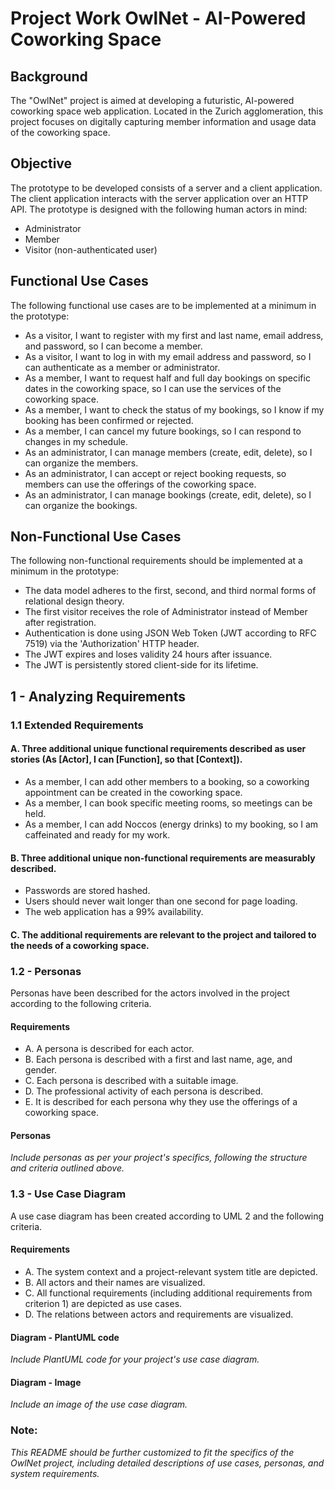 # Project Work OwlNet - AI-Powered Coworking Space

## Background

The "OwlNet" project is aimed at developing a futuristic, AI-powered coworking space web application. Located in the Zurich agglomeration, this project focuses on digitally capturing member information and usage data of the coworking space.

## Objective

The prototype to be developed consists of a server and a client application. The client application interacts with the server application over an HTTP API. The prototype is designed with the following human actors in mind:

- Administrator
- Member
- Visitor (non-authenticated user)

## Functional Use Cases

The following functional use cases are to be implemented at a minimum in the prototype:

- As a visitor, I want to register with my first and last name, email address, and password, so I can become a member.
- As a visitor, I want to log in with my email address and password, so I can authenticate as a member or administrator.
- As a member, I want to request half and full day bookings on specific dates in the coworking space, so I can use the services of the coworking space.
- As a member, I want to check the status of my bookings, so I know if my booking has been confirmed or rejected.
- As a member, I can cancel my future bookings, so I can respond to changes in my schedule.
- As an administrator, I can manage members (create, edit, delete), so I can organize the members.
- As an administrator, I can accept or reject booking requests, so members can use the offerings of the coworking space.
- As an administrator, I can manage bookings (create, edit, delete), so I can organize the bookings.

## Non-Functional Use Cases

The following non-functional requirements should be implemented at a minimum in the prototype:

- The data model adheres to the first, second, and third normal forms of relational design theory.
- The first visitor receives the role of Administrator instead of Member after registration.
- Authentication is done using JSON Web Token (JWT according to RFC 7519) via the 'Authorization' HTTP header.
- The JWT expires and loses validity 24 hours after issuance.
- The JWT is persistently stored client-side for its lifetime.

## 1 - Analyzing Requirements

### 1.1 Extended Requirements

#### A. Three additional unique functional requirements described as user stories (As [Actor], I can [Function], so that [Context]).

- As a member, I can add other members to a booking, so a coworking appointment can be created in the coworking space.
- As a member, I can book specific meeting rooms, so meetings can be held.
- As a member, I can add Noccos (energy drinks) to my booking, so I am caffeinated and ready for my work.

#### B. Three additional unique non-functional requirements are measurably described.

- Passwords are stored hashed.
- Users should never wait longer than one second for page loading.
- The web application has a 99% availability.

#### C. The additional requirements are relevant to the project and tailored to the needs of a coworking space.

### 1.2 - Personas

Personas have been described for the actors involved in the project according to the following criteria.

#### Requirements

- A. A persona is described for each actor.
- B. Each persona is described with a first and last name, age, and gender.
- C. Each persona is described with a suitable image.
- D. The professional activity of each persona is described.
- E. It is described for each persona why they use the offerings of a coworking space.

#### Personas

*Include personas as per your project's specifics, following the structure and criteria outlined above.*

### 1.3 - Use Case Diagram

A use case diagram has been created according to UML 2 and the following criteria.

#### Requirements

- A. The system context and a project-relevant system title are depicted.
- B. All actors and their names are visualized.
- C. All functional requirements (including additional requirements from criterion 1) are depicted as use cases.
- D. The relations between actors and requirements are visualized.

#### Diagram - PlantUML code

*Include PlantUML code for your project's use case diagram.*

#### Diagram - Image

*Include an image of the use case diagram.*

### Note:

*This README should be further customized to fit the specifics of the OwlNet project, including detailed descriptions of use cases, personas, and system requirements.*